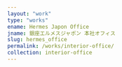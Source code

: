 ```yaml
---
layout: "work"
type: "works"
ename: Hermes Japon Office
jname: 銀座エルメスジャポン 本社オフィス
slug: hermes_office
permalink: /works/interior-office/
collection: interior-office
---
```

